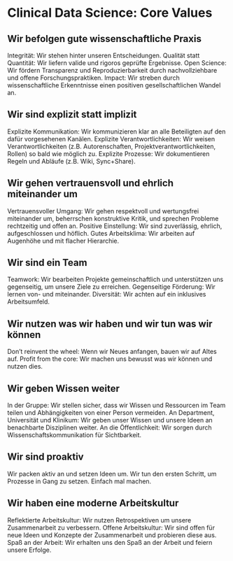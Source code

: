 # Clinical Data Science: Core Values
## Wir befolgen gute wissenschaftliche Praxis
Integrität: Wir stehen hinter unseren Entscheidungen.
Qualität statt Quantität: Wir liefern valide und rigoros geprüfte Ergebnisse.
Open Science: Wir fördern Transparenz und Reproduzierbarkeit durch nachvollziehbare und offene Forschungspraktiken.
Impact: Wir streben durch wissenschaftliche Erkenntnisse einen positiven gesellschaftlichen Wandel an.

## Wir sind explizit statt implizit
Explizite Kommunikation: Wir kommunizieren klar an alle Beteiligten auf den dafür vorgesehenen Kanälen.
Explizite Verantwortlichkeiten: Wir weisen Verantwortlichkeiten (z.B. Autorenschaften, Projektverantwortlichkeiten, Rollen) so bald wie möglich zu.
Explizite Prozesse: Wir dokumentieren Regeln und Abläufe (z.B. Wiki, Sync+Share).

## Wir gehen vertrauensvoll und ehrlich miteinander um
Vertrauensvoller Umgang: Wir gehen respektvoll und wertungsfrei miteinander um, beherrschen konstruktive Kritik, und sprechen Probleme rechtzeitig und offen an.
Positive Einstellung:  Wir sind zuverlässig, ehrlich, aufgeschlossen und höflich.
Gutes Arbeitsklima: Wir arbeiten auf Augenhöhe und mit flacher Hierarchie.

## Wir sind ein Team
Teamwork: Wir bearbeiten Projekte gemeinschaftlich und unterstützen uns gegenseitig, um unsere Ziele zu erreichen.
Gegenseitige Förderung: Wir lernen von- und miteinander.
Diversität: Wir achten auf ein inklusives Arbeitsumfeld.

## Wir nutzen was wir haben und wir tun was wir können
Don’t reinvent the wheel: Wenn wir Neues anfangen, bauen wir auf Altes auf.
Profit from the core: Wir machen uns bewusst was wir können und nutzen dies.

## Wir geben Wissen weiter
In der Gruppe: Wir stellen sicher, dass wir Wissen und Ressourcen im Team teilen und Abhängigkeiten von einer Person vermeiden.
An Department, Universität und Klinikum: Wir geben unser Wissen und unsere Ideen an benachbarte Disziplinen weiter.
An die Öffentlichkeit: Wir sorgen durch Wissenschaftskommunikation für Sichtbarkeit.

## Wir sind proaktiv
Wir packen aktiv an und setzen Ideen um.
Wir tun den ersten Schritt, um Prozesse in Gang zu setzen.
Einfach mal machen.

## Wir haben eine moderne Arbeitskultur
Reflektierte Arbeitskultur: Wir nutzen Retrospektiven um unsere Zusammenarbeit zu verbessern.
Offene Arbeitskultur: Wir sind offen für neue Ideen und Konzepte der Zusammenarbeit und probieren diese aus.
Spaß an der Arbeit: Wir erhalten uns den Spaß an der Arbeit und feiern unsere Erfolge.

